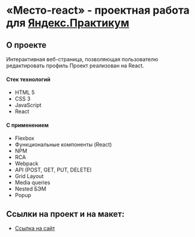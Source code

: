 # «Место-react» - проектная работа для [Яндекс.Практикум](https://practicum.yandex.ru/)

## О проекте
Интерактивная веб-страница, позволяющая пользователю редактировать профиль
Проект реализован на React.
#### Стек технологий
  * HTML 5
  * CSS 3
  * JavaScript
  * React
#### С применением
  * Flexbox
  * Функциональные компоненты (React)
  * NPM
  * RCA
  * Webpack
  * API (POST, GET, PUT, DELETE)
  * Grid Layout
  * Media queries
  * Nested БЭМ
  * Popup
## Ссылки на проект и на макет:
* [Ссылка на сайт](https://andrewtyustin.github.io/react-mesto-auth/)
